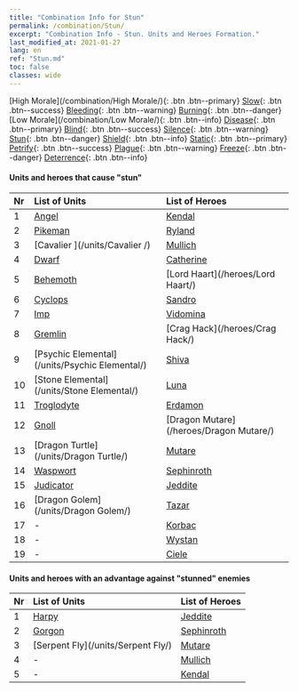 ```yaml
---
title: "Combination Info for Stun"
permalink: /combination/Stun/
excerpt: "Combination Info - Stun. Units and Heroes Formation."
last_modified_at: 2021-01-27
lang: en
ref: "Stun.md"
toc: false
classes: wide
---
```


  [High Morale](/combination/High Morale/){: .btn .btn--primary} [Slow](/combination/Slow/){: .btn .btn--success} [Bleeding](/combination/Bleeding/){: .btn .btn--warning} [Burning](/combination/Burning/){: .btn .btn--danger} [Low Morale](/combination/Low Morale/){: .btn .btn--info} [Disease](/combination/Disease/){: .btn .btn--primary} [Blind](/combination/Blind/){: .btn .btn--success} [Silence](/combination/Silence/){: .btn .btn--warning} [Stun](/combination/Stun/){: .btn .btn--danger} [Shield](/combination/Shield/){: .btn .btn--info} [Static](/combination/Static/){: .btn .btn--primary} [Petrify](/combination/Petrify/){: .btn .btn--success} [Plague](/combination/Plague/){: .btn .btn--warning} [Freeze](/combination/Freeze/){: .btn .btn--danger} [Deterrence](/combination/Deterrence/){: .btn .btn--info} 


#### Units and heroes that cause \"stun\"

  | Nr |  List of Units  | List of Heroes | 
  |:---|:----------------|:---------------| 
  | 1 | [Angel](/units/Angel/) | [Kendal](/heroes/Kendal/) |
  | 2 | [Pikeman](/units/Pikeman/) | [Ryland](/heroes/Ryland/) |
  | 3 | [Cavalier ](/units/Cavalier /) | [Mullich](/heroes/Mullich/) |
  | 4 | [Dwarf](/units/Dwarf/) | [Catherine](/heroes/Catherine/) |
  | 5 | [Behemoth](/units/Behemoth/) | [Lord Haart](/heroes/Lord Haart/) |
  | 6 | [Cyclops](/units/Cyclops/) | [Sandro](/heroes/Sandro/) |
  | 7 | [Imp](/units/Imp/) | [Vidomina](/heroes/Vidomina/) |
  | 8 | [Gremlin](/units/Gremlin/) | [Crag Hack](/heroes/Crag Hack/) |
  | 9 | [Psychic Elemental](/units/Psychic Elemental/) | [Shiva](/heroes/Shiva/) |
  | 10 | [Stone Elemental](/units/Stone Elemental/) | [Luna](/heroes/Luna/) |
  | 11 | [Troglodyte](/units/Troglodyte/) | [Erdamon](/heroes/Erdamon/) |
  | 12 | [Gnoll](/units/Gnoll/) | [Dragon Mutare](/heroes/Dragon Mutare/) |
  | 13 | [Dragon Turtle](/units/Dragon Turtle/) | [Mutare](/heroes/Mutare/) |
  | 14 | [Waspwort](/units/Waspwort/) | [Sephinroth](/heroes/Sephinroth/) |
  | 15 | [Judicator](/units/Judicator/) | [Jeddite](/heroes/Jeddite/) |
  | 16 | [Dragon Golem](/units/Dragon Golem/) | [Tazar](/heroes/Tazar/) |
  | 17 | - | [Korbac](/heroes/Korbac/) |
  | 18 | - | [Wystan](/heroes/Wystan/) |
  | 19 | - | [Ciele](/heroes/Ciele/) |


#### Units and heroes with an advantage against \"stunned\" enemies

  | Nr |  List of Units  | List of Heroes | 
  |:---|:----------------|:---------------| 
  | 1 | [Harpy](/units/Harpy/) | [Jeddite](/heroes/Jeddite/) |
  | 2 | [Gorgon](/units/Gorgon/) | [Sephinroth](/heroes/Sephinroth/) |
  | 3 | [Serpent Fly](/units/Serpent Fly/) | [Mutare](/heroes/Mutare/) |
  | 4 | - | [Mullich](/heroes/Mullich/) |
  | 5 | - | [Kendal](/heroes/Kendal/) |
